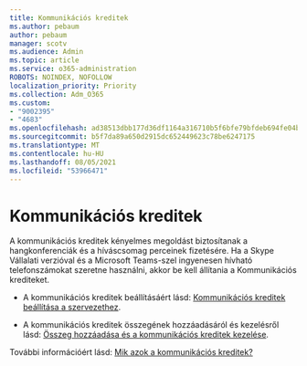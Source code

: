 ```yaml
---
title: Kommunikációs kreditek
ms.author: pebaum
author: pebaum
manager: scotv
ms.audience: Admin
ms.topic: article
ms.service: o365-administration
ROBOTS: NOINDEX, NOFOLLOW
localization_priority: Priority
ms.collection: Adm_O365
ms.custom:
- "9002395"
- "4683"
ms.openlocfilehash: ad38513dbb177d36df1164a316710b5f6bfe79bfdeb694fe04b6df9ff4949f20
ms.sourcegitcommit: b5f7da89a650d2915dc652449623c78be6247175
ms.translationtype: MT
ms.contentlocale: hu-HU
ms.lasthandoff: 08/05/2021
ms.locfileid: "53966471"
---
```

# <a name="communication-credits"></a>Kommunikációs kreditek

A kommunikációs kreditek kényelmes megoldást biztosítanak a hangkonferenciák és a híváscsomag perceinek fizetésére. Ha a Skype Vállalati verzióval és a Microsoft Teams-szel ingyenesen hívható telefonszámokat szeretne használni, akkor be kell állítania a Kommunikációs krediteket.

- A kommunikációs kreditek beállításáért lásd: [Kommunikációs kreditek beállítása a szervezethez](https://docs.microsoft.com/microsoftteams/set-up-communications-credits-for-your-organization). 

- A kommunikációs kreditek összegének hozzáadásáról és kezelésről lásd: [Összeg hozzáadása és a kommunikációs kreditek kezelése](https://docs.microsoft.com/microsoftteams/add-funds-and-manage-communications-credits). 

További információért lásd: [Mik azok a kommunikációs kreditek?](https://docs.microsoft.com/microsoftteams/what-are-communications-credits)
